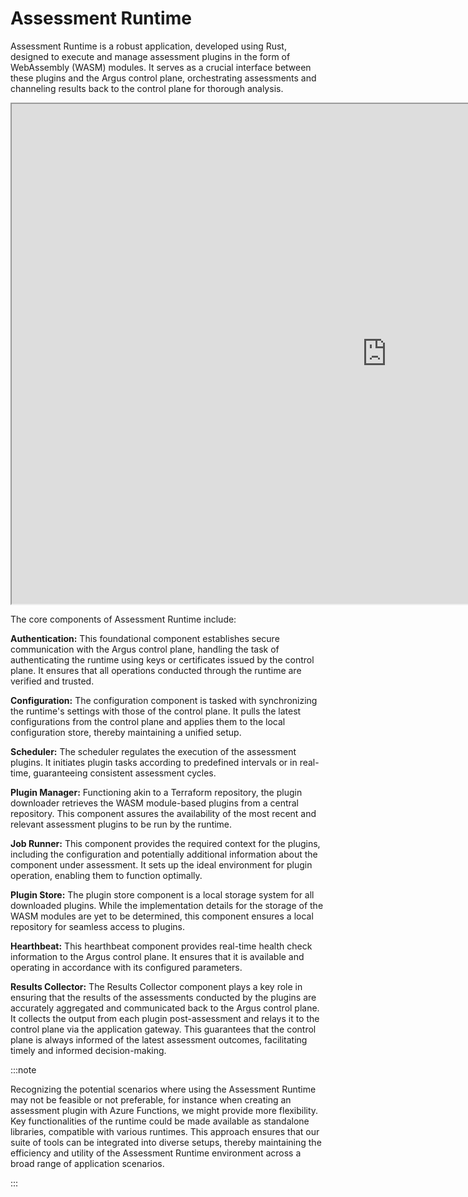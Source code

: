 # Assessment Runtime

Assessment Runtime is a robust application, developed using Rust, designed to execute and manage assessment plugins in the form of WebAssembly (WASM) modules. It serves as a crucial interface between these plugins and the Argus control plane, orchestrating assessments and channeling results back to the control plane for thorough analysis.

<iframe src="https://s.icepanel.io/XZjDErdNZMZBJ0/YjLQ" height="800" width="1200" title="Argus Architecture" style={{borderRadius: '16px', border: 'none'}}></iframe>

The core components of Assessment Runtime include:

**Authentication:** This foundational component establishes secure communication with the Argus control plane, handling the task of authenticating the runtime using keys or certificates issued by the control plane. It ensures that all operations conducted through the runtime are verified and trusted.

**Configuration:** The configuration component is tasked with synchronizing the runtime's settings with those of the control plane. It pulls the latest configurations from the control plane and applies them to the local configuration store, thereby maintaining a unified setup.

**Scheduler:** The scheduler regulates the execution of the assessment plugins. It initiates plugin tasks according to predefined intervals or in real-time, guaranteeing consistent assessment cycles.

**Plugin Manager:** Functioning akin to a Terraform repository, the plugin downloader retrieves the WASM module-based plugins from a central repository. This component assures the availability of the most recent and relevant assessment plugins to be run by the runtime.

**Job Runner:** This component provides the required context for the plugins, including the configuration and potentially additional information about the component under assessment. It sets up the ideal environment for plugin operation, enabling them to function optimally.

**Plugin Store:** The plugin store component is a local storage system for all downloaded plugins. While the implementation details for the storage of the WASM modules are yet to be determined, this component ensures a local repository for seamless access to plugins.

**Hearthbeat:** This hearthbeat component provides real-time health check information to the Argus control plane. It ensures that it is available and operating in accordance with its configured parameters.

**Results Collector:** The Results Collector component plays a key role in ensuring that the results of the assessments conducted by the plugins are accurately aggregated and communicated back to the Argus control plane. It collects the output from each plugin post-assessment and relays it to the control plane via the application gateway. This guarantees that the control plane is always informed of the latest assessment outcomes, facilitating timely and informed decision-making.

:::note

Recognizing the potential scenarios where using the Assessment Runtime may not be feasible or not preferable, for instance when creating an assessment plugin with Azure Functions, we might provide more flexibility. Key functionalities of the runtime could be made available as standalone libraries, compatible with various runtimes. This approach ensures that our suite of tools can be integrated into diverse setups, thereby maintaining the efficiency and utility of the Assessment Runtime environment across a broad range of application scenarios. 

:::